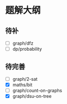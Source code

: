 # 题解大纲
## 待补
- [ ] graph/dfz
- [ ] dp/probability

## 待完善
- [ ] graph/2-sat
- [x] maths/bit
- [ ] graph/count-on-graphs
- [x] graph/dsu-on-tree